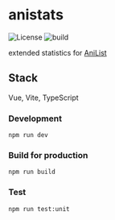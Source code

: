 # anistats

![License](https://img.shields.io/github/license/mayudev/anistats)
![build](https://img.shields.io/github/workflow/status/mayudev/anistats/Build%20and%20Deploy)

extended statistics for [AniList](https://anilist.co)

## Stack

Vue, Vite, TypeScript

### Development

`npm run dev`

### Build for production

`npm run build`

### Test

`npm run test:unit`